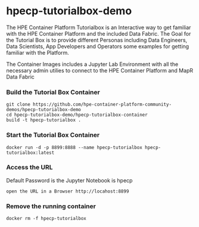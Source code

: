 # hpecp-tutorialbox-demo


The HPE Container Platform Tutorialbox is an Interactive way to get familiar with the HPE Container Platform and the included Data Fabric. The Goal for the Tutorial Box is to provide different Personas including Data Engineers, Data Scientists, App Developers and Operators some examples for getting familiar with the Platform.

The Container Images includes a Jupyter Lab Environment with all the necessary admin utilies to connect to the HPE Container Platform and MapR Data Fabric 


### Build the Tutorial Box Container
```
git clone https://github.com/hpe-container-platform-community-demos/hpecp-tutorialbox-demo
cd hpecp-tutorialbox-demo/hpecp-tutorialbox-container
build -t hpecp-tutorialbox . 
```
### Start the Tutorial Box Container
```
docker run -d -p 8899:8888 --name hpecp-tutorialbox hpecp-tutorialbox:latest
```

### Access the URL 
Default Password is the Jupyter Notebook is hpecp
```
open the URL in a Browser http://locahost:8899
```


### Remove the running container
```
docker rm -f hpecp-tutorialbox
```
